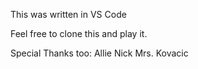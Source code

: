 This was written in VS Code

Feel free to clone this and play it. 

Special Thanks too:
Allie 
Nick 
Mrs. Kovacic
